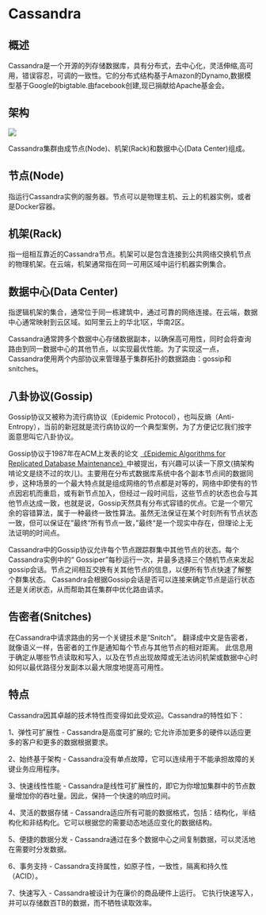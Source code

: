 # **Cassandra**
## **概述**
Cassandra是一个开源的列存储数据库，具有分布式，去中心化，灵活伸缩,高可用，错误容忍，可调的一致性。它的分布式结构基于Amazon的Dynamo,数据模型基于Google的bigtable.由facebook创建,现已捐献给Apache基金会。
## **架构**
![](/images/lieshi/Aspose.Words.5014b4e0-af97-4ac4-b26a-729180fc467a.001.png)

Cassandra集群由成节点(Node)、机架(Rack)和数据中心(Data Center)组成。
## **节点(Node)**
指运行Cassandra实例的服务器。节点可以是物理主机、云上的机器实例，或者是Docker容器。
## **机架(Rack)**
指一组相互靠近的Cassandra节点。机架可以是包含连接到公共网络交换机节点的物理机架。在云端，机架通常指在同一可用区域中运行机器实例集合。
## **数据中心(Data Center)**
指逻辑机架的集合，通常位于同一栋建筑中，通过可靠的网络连接。在云端，数据中心通常映射到云区域。如阿里云上的华北1区，华南2区。

Cassandra通常跨多个数据中心存储数据副本，以确保高可用性，同时会将查询路由到同一数据中心的其他节点，以实现最优性能。为了实现这一点，Cassandra使用两个内部协议来管理基于集群拓扑的数据路由：gossip和snitches。
## **八卦协议(Gossip)**
Gossip协议又被称为流行病协议（Epidemic Protocol），也叫反熵（Anti-Entropy），当前的新冠就是流行病协议的一个典型案例，为了方便记忆我们按字面意思叫它八卦协议。

Gossip协议于1987年在ACM上发表的论文 [《Epidemic Algorithms for Replicated Database Maintenance》](http://bitsavers.trailing-edge.com/pdf/xerox/parc/techReports/CSL-89-1_Epidemic_Algorithms_for_Replicated_Database_Maintenance.pdf)中被提出，有兴趣可以读一下原文(搞架构啃论文是绕不过的坎儿)。主要用在分布式数据库系统中各个副本节点间的数据同步，这种场景的一个最大特点就是组成网络的节点都是对等的，网络中即使有的节点因宕机而重启，或有新节点加入，但经过一段时间后，这些节点的状态也会与其他节点达成一致，也就是说，Gossip天然具有分布式容错的优点。它是一个带冗余的容错算法，属于一种最终一致性算法。虽然无法保证在某个时刻所有节点状态一致，但可以保证在”最终“所有节点一致，”最终“是一个现实中存在，但理论上无法证明的时间点。

Cassandra中的Gossip协议允许每个节点跟踪群集中其他节点的状态。每个Cassandra实例中的“ Gossiper”每秒运行一次，并最多选择三个随机节点来发起gossip会话。节点之间相互交换有关其他节点的信息，以便所有节点快速了解整个群集状态。 Cassandra会根据Gossip会话是否可以连接来确定节点是运行状态还是关闭状态，从而帮助其在集群中优化路由请求。
## **告密者(Snitches)**
在Cassandra中请求路由的另一个关键技术是“Snitch”。 翻译成中文是告密者，就像语义一样，告密者的工作是通知每个节点与其他节点的相对距离。 此信息用于确定从哪些节点读取和写入，以及在节点出现故障或无法访问机架或数据中心时如何以最优路径分发副本以最大限度地提高可用性。
## **特点**
Cassandra因其卓越的技术特性而变得如此受欢迎。Cassandra的特性如下：

1、弹性可扩展性 - Cassandra是高度可扩展的; 它允许添加更多的硬件以适应更多的客户和更多的数据根据要求。

2、始终基于架构 - Cassandra没有单点故障，它可以连续用于不能承担故障的关键业务应用程序。

3、快速线性性能 - Cassandra是线性可扩展性的，即它为你增加集群中的节点数量增加你的吞吐量。因此，保持一个快速的响应时间。

4、灵活的数据存储 - Cassandra适应所有可能的数据格式，包括：结构化，半结构化和非结构化。它可以根据您的需要动态地适应变化的数据结构。

5、便捷的数据分发 - Cassandra通过在多个数据中心之间复制数据，可以灵活地在需要时分发数据。

6、事务支持 - Cassandra支持属性，如原子性，一致性，隔离和持久性（ACID）。

7、快速写入 - Cassandra被设计为在廉价的商品硬件上运行。 它执行快速写入，并可以存储数百TB的数据，而不牺牲读取效率。

